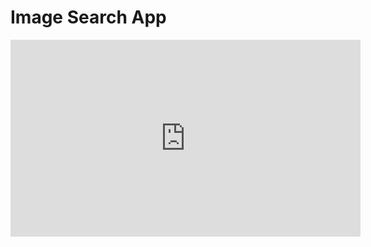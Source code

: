 # Image Search App

<iframe width="560" height="315" src="https://youtu.be/fQ-izxwfkv0" frameborder="0" allowfullscreen></iframe>
